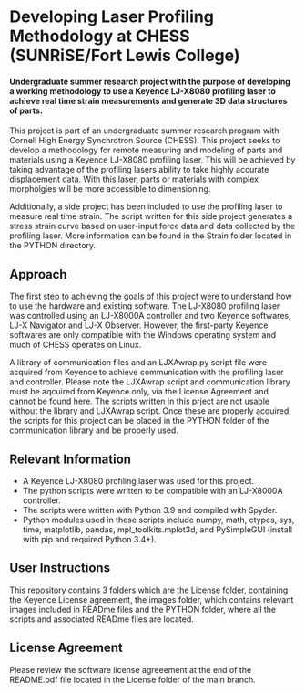 # Developing Laser Profiling Methodology at CHESS (SUNRiSE/Fort Lewis College)

#### Undergraduate summer research project with the purpose of developing a working methodology to use a Keyence LJ-X8080 profiling laser to achieve real time strain measurements and generate 3D data structures of parts.

This project is part of an undergraduate summer research program with Cornell High Energy Synchrotron Source (CHESS). This project seeks to develop a methodology for remote measuring and modeling of parts and materials using a Keyence LJ-X8080 profiling laser. This will be achieved by taking advantage of the profiling lasers ability to take highly accurate displacement data. With this laser, parts or materials with complex morpholgies will be more accessible to dimensioning.

Additionally, a side project has been included to use the profiling laser to measure real time strain. The script written for this side project generates a stress strain curve based on user-input force data and data collected by the profiling laser. More information can be found in the Strain folder located in the PYTHON directory.

## Approach
The first step to achieving the goals of this project were to understand how to use the hardware and existing software. The LJ-X8080 profiling laser was controlled using an LJ-X8000A controller and two Keyence softwares; LJ-X Navigator and LJ-X Observer. However, the first-party Keyence softwares are only compatible with the Windows operating system and much of CHESS operates on Linux. 

A library of communication files and an LJXAwrap.py script file were acquired from Keyence to achieve communication with the profiling laser and controller. Please note the LJXAwrap script and communication library must be aqcuired from Keyence only, via the License Agreement and cannot be found here. The scripts written in this prject are not usable without the library and LJXAwrap script. Once these are properly acquired, the scripts for this project can be placed in the PYTHON folder of the communication library and be properly used.

## Relevant Information
* A Keyence LJ-X8080 profiling laser was used for this project.
* The python scripts were written to be compatible with an LJ-X8000A controller.
* The scripts were written with Python 3.9 and compiled with Spyder.
* Python modules used in these scripts include numpy, math, ctypes, sys, time, matplotlib, pandas, mpl_toolkits.mplot3d, and PySimpleGUI (install with pip and required Python 3.4+).

## User Instructions
This repository contains 3 folders which are the License folder, containing the Keyence License agreement, the images folder, which contains relevant images included in READme files and the PYTHON folder, where all the scripts and associated READme files are located.

## License Agreement
Please review the software license agreeement at the end of the README.pdf file located in the License folder of the main branch.
